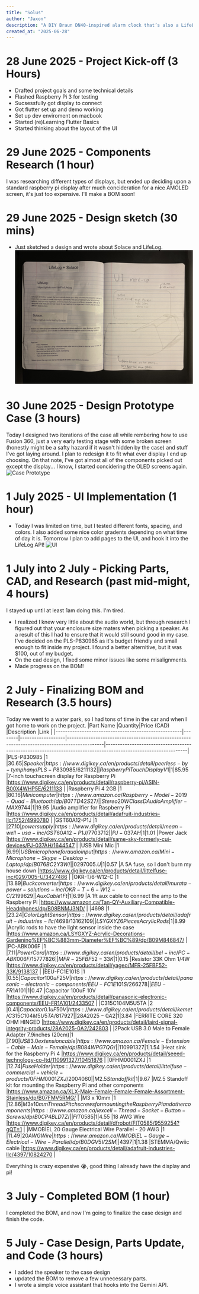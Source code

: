 ```yaml
---
title: "Solus"
author: "Jaxon"
description: "A DIY Braun DN40-inspired alarm clock that’s also a LifeLog Satellite and smart speaker."
created_at: "2025-06-28"
---
```

# 28 June 2025 - Project Kick-off (3 Hours)
- Drafted project goals and some technical details
- Flashed Raspberry Pi 3 for testing
- Sucsessfully got display to connect
- Got flutter set up and demo working
- Set up dev enviroment on macbook
- Started (re)Learning Flutter Basics
- Started thinking about the layout of the UI
# 29 June 2025 - Components Research (1 hour)
I was researching different types of displays, but ended up deciding upon a standard raspberry pi display after much concideration for a nice AMOLED screen, it's just too expensive. I'll make a BOM soon!
# 29 June 2025 - Design sketch (30 mins)
- Just sketched a design and wrote about Solace and LifeLog.
![notebook](https://github.com/jaxfry/Solace/blob/main/assets/IMG_3976.jpeg)
# 30 June 2025 - Design Prototype Case (3 hours)
Today I designed two iterations of the case all while rembering how to use Fusion 360, just a very early testing stage with some broken screen (honestly might be a safty hazard if it wasn't hidden by the case) and stuff I've got laying around. I plan to redesign it to fit what ever display I end up choosing. On that note, I've got almost all of the components picked out except the display... I know, I started concidering the OLED screens again.
![Case Prototype](https://hc-cdn.hel1.your-objectstorage.com/s/v3/9558a9376349096f5571a5a9b8c74ab3ac5a25d3_img_3977.jpeg)
# 1 July 2025 - UI Implementation (1 hour)
- Today I was limited on time, but I tested different fonts, spacing, and colors. I also added some nice color gradents depending on what time of day it is. Tomorrow I plan to add pages to the UI, and hook it into the LifeLog API!
![UI](https://hc-cdn.hel1.your-objectstorage.com/s/v3/204a3b8548ccc160edd3fd8c15deb6d1d7d675bf_img_3978.jpeg)
# 1 July into 2 July - Picking Parts, CAD, and Research (past mid-might, 4 hours)
I stayed up until at least 1am doing this. I'm tired.
- I realized I knew very little about the audio world, but through research I figured out that your enclosure size maters when picking a speaker. As a result of this I had to ensure that it would still sound good in my case. I've decided on the PLS-P830985 as it's budget friendly and small enough to fit inside my project. I found a better alternitive, but it was $100, out of my budget.
- On the cad design, I fixed some minor issues like some misalignments.
- Made progress on the BOM!
# 2 July - Finalizing BOM and Research (3.5 hours)
Today we went to a water park, so I had tons of time in the car and when I got home to work on the project.
|Part Name                                            |Quantity|Price (CAD)        |Description                                                                                  |Link                                                                                                            |
|-----------------------------------------------------|--------|-------------------|---------------------------------------------------------------------------------------------|----------------------------------------------------------------------------------------------------------------|
|PLS-P830985                                          |1       |$30.65             |Speaker                                                                                      |https://www.digikey.ca/en/products/detail/peerless-by-tymphany/PLS-P830985/6211132                              |
|Raspberry Pi Touch Display V1                        |1       |$85.95             |7-inch touchscreen display for Raspberry Pi                                                  |https://www.digikey.ca/en/products/detail/raspberry-pi/ASIN-B00X4WHP5E/6211133                                  |
|Raspberry Pi 4 2GB                                   |1       |$80.16             |Mini computer                                                                                |https://www.amazon.ca/Raspberry-Model-2019-Quad-Bluetooth/dp/B07TD42S27/                                        |
|Stereo 20W Class D Audio Amplifier - MAX9744         |1       |$19.95             |Audio amplifier for Raspberry Pi                                                             |https://www.digikey.ca/en/products/detail/adafruit-industries-llc/1752/4990780                                  |
|GST60A12-P1J                                         |1       |$27.10             |power supply                                                                                 |https://www.digikey.ca/en/products/detail/mean-well-usa-inc/GST60A12-P1J/7703712                                |
|PJ-037AH                                             |1       |$1.01              |Power Jack                                                                                   |https://www.digikey.ca/en/products/detail/same-sky-formerly-cui-devices/PJ-037AH/1644547                        |
|USB Mini Mic                                         |1       |$6.99              |USB microphone for audio input                                                               |https://www.amazon.ca/Mini-Microphone-Skype-Desktop-Laptop/dp/B076BC2Y3W/                                       |
|0297005.U                                            |1       |$0.57              |A 5A fuse, so I don't burn my house down                                                     |https://www.digikey.ca/en/products/detail/littelfuse-inc/0297005-U/3427486                                      |
|OKR-T/6-W12-C                                        |1       |$13.89             |Buck converter                                                                               |https://www.digikey.ca/en/products/detail/murata-power-solutions-inc/OKR-T-6-W12-C/2199629                      |
|Aux Cable 1Ft                                        |1       |$6.99              |A 1ft aux cable to connect the amp to the Raspberry Pi                                       |https://www.amazon.ca/Tan-QY-Auxiliary-Compatible-Headphones/dp/B08BNMJ3ND/                                     |
|4698                                                 |1       |$23.24             |Color Light Sensor                                                                           |https://www.digikey.ca/en/products/detail/adafruit-industries-llc/4698/13162109                                 |
|LSYGXYZ 6 Pieces Acrylic Rods                        |1       |$8.99              |Acrylic rods to have the light sensor inside the case                                        |https://www.amazon.ca/LSYGXYZ-Acrylic-Decorations-Gardening%EF%BC%883mm-Diameter%EF%BC%89/dp/B09M846847/        |
|PC-ABK006F                                           |1       |$7.11              |Power Cord                                                                                   |https://www.digikey.ca/en/products/detail/bel-inc/PC-ABK006F/15777826                                           |
|MFR-25FBF52-33K                                      |1       |$0.15              |Resistor 33K Ohm 1/4W                                                                        |https://www.digikey.ca/en/products/detail/yageo/MFR-25FBF52-33K/9138137                                         |
|EEU-FC1E101S                                         |1       |$0.55              |Capacitor 100uF 25V                                                                          |https://www.digikey.ca/en/products/detail/panasonic-electronic-components/EEU-FC1E101S/266278                   |
|EEU-FR1A101                                          |1       |$0.47              |Capacitor 100uF 10V                                                                          |https://www.digikey.ca/en/products/detail/panasonic-electronic-components/EEU-FR1A101/2433507                   |
|C315C104M5U5TA                                       |2       |$0.41              |Capacitor 0.1uF 50V                                                                          |https://www.digikey.ca/en/products/detail/kemet/C315C104M5U5TA/817927                                           |
|28A2025-0A2                                          |1       |$3.84              |FERRITE CORE 320 OHM HINGED                                                                  |https://www.digikey.ca/en/products/detail/laird-signal-integrity-products/28A2025-0A2/242803                    |
|2Pack USB 3.0 Male to Female Adapter 7.9inches (20cm)|1       |$7.90              |USB 3.0 extension cable                                                                      |https://www.amazon.ca/Female-Extension-Cable-Male-Female/dp/B084WPG7QG/                                         |
|110991327                                            |1       |$1.54              |Heat sink for the Raspberry Pi 4                                                             |https://www.digikey.ca/en/products/detail/seeed-technology-co-ltd/110991327/10451876                            |
|0FHM0001ZXJ                                          |1       |$12.74             |Fuse Holder                                                                                  |https://www.digikey.ca/en/products/detail/littelfuse-commercial-vehicle-products/0FHM0001ZXJ/2004060            |
|M2.5 Standoff kit                                    |1       |$9.67              |M2.5 Standoff kit for mounting the Raspberry Pi and other components                         |https://www.amazon.ca/XLX-Male-Female-Female-Female-Assortment-Stainless/dp/B07FMV5RMG/                         |
|M3 x 10mm                                            |1       |$12.86             |M3 x 10mm Thread Pitch screws for mounting the Raspberry Pi and other components             |https://www.amazon.ca/iexcell-Thread-Socket-Button-Screws/dp/B0CP4BLD7Z/                                        |
|FIT0585                                              |1       |$4.55              |18 AWG Wire                                                                                  |https://www.digikey.ca/en/products/detail/dfrobot/FIT0585/9559254?gQT=1                                         |
|MMOBIEL 20 Gauge Electrical Wire Parallel - 20 AWG   |1       |$11.49             |20 AWG Wire                                                                                  |https://www.amazon.ca/MMOBIEL-Gauge-Electrical-Wire-Parallel/dp/B0DGV5V2SM                                      |
|4397                                                 |1       |$1.38              |STEMMA/Qwiic cable                                                                           |https://www.digikey.ca/en/products/detail/adafruit-industries-llc/4397/10824270                                 |

Everything is crazy expensive :sob:, good thing I already have the display and pi!
# 3 July - Completed BOM (1 hour)
I completed the BOM, and now I'm going to finalize the case design and finish the code.
# 5 July - Case Design, Parts Update, and Code (3 hours)
- I added the speaker to the case design
- updated the BOM to remove a few unnecessary parts.
- I wrote a simple voice assistant that hooks into the Gemini API.